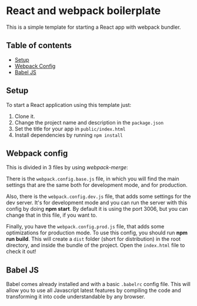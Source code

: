 # React and webpack boilerplate

This is a simple template for starting a React app with webpack bundler.

## Table of contents

- [Setup](#setup)
- [Webpack Config](#webpack-config)
- [Babel JS](#babel-js)

## Setup

To start a React application using this template just:

1. Clone it.
2. Change the project name and description in the `package.json`
3. Set the title for your app in `public/index.html`
4. Install dependencies by running `npm install`

## Webpack config

This is divided in 3 files by using _webpack-merge_:

There is the `webpack.config.base.js` file, in which you will find the main settings that are the same both for development mode, and for production.

Also, there is the `webpack.config.dev.js` file, that adds some settings for the dev server. It's for development mode and you can run the server with this config by doing **npm start**. By default it is using the port 3006, but you can change that in this file, if you want to.

Finally, you have the `webpack.config.prod.js` file, that adds some optimizations for production mode. To use this config, you should run **npm run build**. This will create a `dist` folder (short for distribution) in the root directory, and inside the bundle of the project. Open the `index.html` file to check it out!

## Babel JS

Babel comes already installed and with a basic `.babelrc` config file. This will allow you to use all Javascript latest features by compiling the code and transforming it into code understandable by any browser.
